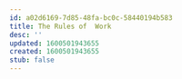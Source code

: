 ```yaml
---
id: a02d6169-7d85-48fa-bc0c-58440194b583
title: The Rules of  Work
desc: ''
updated: 1600501943655
created: 1600501943655
stub: false
---
```


## 
